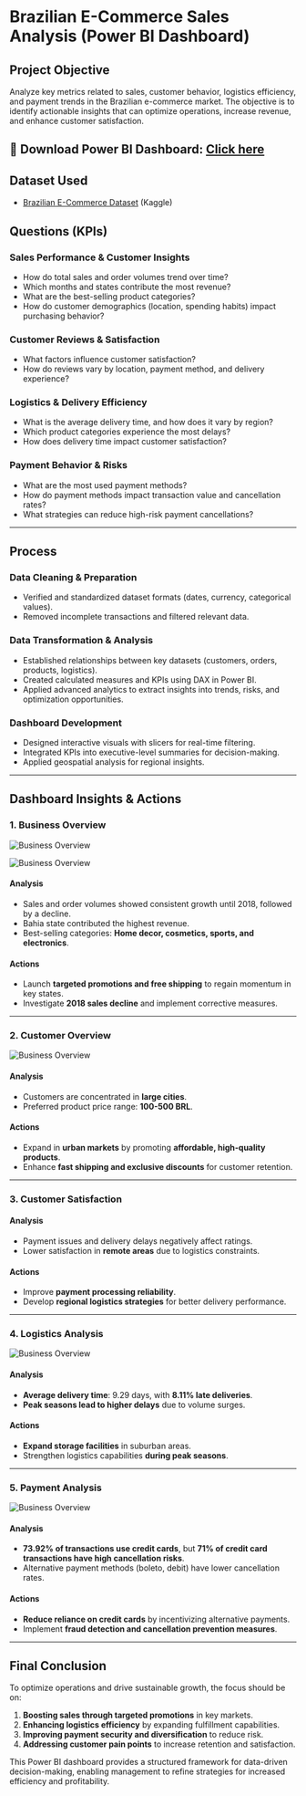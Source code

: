 # **Brazilian E-Commerce Sales Analysis (Power BI Dashboard)**  

## **Project Objective**  
Analyze key metrics related to sales, customer behavior, logistics efficiency, and payment trends in the Brazilian e-commerce market. The objective is to identify actionable insights that can optimize operations, increase revenue, and enhance customer satisfaction.  

## 🔗 **Download Power BI Dashboard**: [Click here](https://drive.google.com/file/d/FILE_ID/view?usp=sharing)

## **Dataset Used**  
- [Brazilian E-Commerce Dataset](https://www.kaggle.com/datasets/olistbr/brazilian-ecommerce/data) (Kaggle)

## **Questions (KPIs)**  

### **Sales Performance & Customer Insights**  
- How do total sales and order volumes trend over time?  
- Which months and states contribute the most revenue?  
- What are the best-selling product categories?  
- How do customer demographics (location, spending habits) impact purchasing behavior?  

### **Customer Reviews & Satisfaction**  
- What factors influence customer satisfaction?  
- How do reviews vary by location, payment method, and delivery experience?  

### **Logistics & Delivery Efficiency**  
- What is the average delivery time, and how does it vary by region?  
- Which product categories experience the most delays?  
- How does delivery time impact customer satisfaction?  

### **Payment Behavior & Risks**  
- What are the most used payment methods?  
- How do payment methods impact transaction value and cancellation rates?  
- What strategies can reduce high-risk payment cancellations?  

---

## **Process**  

### **Data Cleaning & Preparation**  
- Verified and standardized dataset formats (dates, currency, categorical values).  
- Removed incomplete transactions and filtered relevant data.  

### **Data Transformation & Analysis**  
- Established relationships between key datasets (customers, orders, products, logistics).  
- Created calculated measures and KPIs using DAX in Power BI.  
- Applied advanced analytics to extract insights into trends, risks, and optimization opportunities.  

### **Dashboard Development**  
- Designed interactive visuals with slicers for real-time filtering.  
- Integrated KPIs into executive-level summaries for decision-making.  
- Applied geospatial analysis for regional insights.  

---

## **Dashboard Insights & Actions**  

### **1. Business Overview**  
![Business Overview](images/business_overview.jpg)

![Business Overview](images/business_overview_(2).jpg)


#### **Analysis**  
- Sales and order volumes showed consistent growth until 2018, followed by a decline.  
- Bahia state contributed the highest revenue.  
- Best-selling categories: **Home decor, cosmetics, sports, and electronics**.  

#### **Actions**  
- Launch **targeted promotions and free shipping** to regain momentum in key states.  
- Investigate **2018 sales decline** and implement corrective measures.  

---

### **2. Customer Overview**  
![Business Overview](images/customer_reviews.jpg)

#### **Analysis**  
- Customers are concentrated in **large cities**.  
- Preferred product price range: **100-500 BRL**.  

#### **Actions**  
- Expand in **urban markets** by promoting **affordable, high-quality products**.  
- Enhance **fast shipping and exclusive discounts** for customer retention.  

---

### **3. Customer Satisfaction**  
#### **Analysis**  
- Payment issues and delivery delays negatively affect ratings.  
- Lower satisfaction in **remote areas** due to logistics constraints.  

#### **Actions**  
- Improve **payment processing reliability**.  
- Develop **regional logistics strategies** for better delivery performance.  

---

### **4. Logistics Analysis**  
![Business Overview](images/logistics_analysis.jpg)

#### **Analysis**  
- **Average delivery time**: 9.29 days, with **8.11% late deliveries**.  
- **Peak seasons lead to higher delays** due to volume surges.  

#### **Actions**  
- **Expand storage facilities** in suburban areas.  
- Strengthen logistics capabilities **during peak seasons**.  

---

### **5. Payment Analysis**  
![Business Overview](images/payment_analysis.jpg)
#### **Analysis**  
- **73.92% of transactions use credit cards**, but **71% of credit card transactions have high cancellation risks**.  
- Alternative payment methods (boleto, debit) have lower cancellation rates.  

#### **Actions**  
- **Reduce reliance on credit cards** by incentivizing alternative payments.  
- Implement **fraud detection and cancellation prevention measures**.  

---

## **Final Conclusion**  
To optimize operations and drive sustainable growth, the focus should be on:  
1. **Boosting sales through targeted promotions** in key markets.  
2. **Enhancing logistics efficiency** by expanding fulfillment capabilities.  
3. **Improving payment security and diversification** to reduce risk.  
4. **Addressing customer pain points** to increase retention and satisfaction.  

This Power BI dashboard provides a structured framework for data-driven decision-making, enabling management to refine strategies for increased efficiency and profitability.
